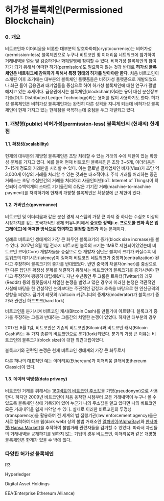 # 허가성 블록체인\(Permissioned Blockchain\)

### 0. 개요

비트코인과 이더리움을 비롯한 대부분의 암호화화폐\(cryptocurrency\)는 비허가성\(permission-less\) 블록체인으로 누구나 비트코인 및 이더리움 네트워크에 참가하여 거래내역을 열람 및 검증하거나 화폐발행에 참여할 수 있다. 비허가성 블록체인의 참여자가 되기 위해서 어떠한 허가\(permission\)도 필요하지 않는 것과 반대로 **허가성 블록체인은 네트워크에 참여하기 위해서 특정 형태의 허가를 받아야만 한다**. 처음 비트코인이 소개된 이후 초기에는 대부분의 블록체인 플랫폼들은 비허가성 플랫폼으로 개발되었으나 최근 들어 금융권과 대기업들을 중심으로 하여 허가성 블록체인에 대한 연구가 활발해지고 있는 추세이다. 금융권에서는 블록체인\(blockchain\)이라는 용어 대신 분산장부기술\(DLT: Distributed Ledger Technology\)라는 용어를 많이 사용하기도 한다. 허가성 블록체인은 비허가성 블록체인과는 완전히 다른 성격을 지니게 되는데 비허가성 블록체인이 현재 가지고 있는 한계점을 극복하는데 중점을 두고 개발되고 있다.

### 1. 개방형\(public\) 비허가성\(permission-less\) 블록체인의 \(현재의\) 한계점

#### 1.1. 확장성\(scalability\)

현재의 대부분의 개방형 블록체인은 초당 처리할 수 있는 거래의 수에 제한이 있는 확장성 문제를 가지고 있다. 예를 들어 현재 비트코인 블록체인은 초당 3~5개, 이더리움은 7~15개 정도의 거래만을 처리할 수 있다. 이는 글로벌 결제업체인 비자\(Visa\)가 초당 약 3,000개 이상의 거래를 처리할 수 있는 것과는 대조적이다. 주식 거래를 처리하는 증권거래소는 초당 수십만건의 거래를 처리하고 사물인터넷\(IoT: Internet of Things\)이 확산되어 수백억개의 스마트 기기들간의 수많은 기기간 거래\(machine-to-machine payment\)를 처리하기에 현재의 개방형 블록체인은 확장성에 큰 제한이 있다.

#### 1.2. 거버넌스\(governance\)

비트코인 및 이더리움과 같은 분산 경제 시스템의 가장 큰 과제 중 하나는 수십조 이상의 시장가치를 갖는 초국가적인 경제 커뮤니티에서 **중요한 정책\(i.e. 프로토콜 변화 혹은 업그레이드\)에 어떠한 방식으로 합의하고 결정할 것인가** 하는 문제이다.

일례로 비트코인 생태계의 가장 큰 화두인 블록크기의 증가\(block size increase\)를 볼 수 있다. 2017년 8월 1일 전까지 비트코인 블록의 크기는 1MB로 제한되어있었는데 비트코인 코어\(Core\) 개발자들을 중심으로 한 개발자 집단은 블록의 크기가 커질수록 네트워크의 대기시간\(latency\)이 길어져 비트코인 네트워크가 중앙화\(centralization\) 된다고 주장하며 블록크기의 증가를 반대했었다. 반면 중국의 채굴자\(miner\)를 중심으로 한 다른 집단은 확장성 문제를 해결하기 위해서는 비트코인의 블록크기를 증가시켜야 한다고 주장하며 팽팽히 대립해왔다. 지난 수년동안 두 그룹은 트위터\(Twitter\)와 레딧\(Reddit\) 등의 플랫폼에서 치열한 논쟁을 벌였고 많은 경우에 이러한 논쟁은 객관적인 사실에 바탕을 한 건설적인 논의보다는 주관적인 감정과 추측을 바탕으로 한 인신공격의 성향을 띄었다. 급기야 레딧의 r/bitcoin 커뮤니티의 중재자\(moderator\)가 블록크기 증가와 관련된 하드포크\(hard fork\)

 비트코인을 분기시켜 비트코인 캐시\(Bitcoin Cash\)를 만들기에 이르렀다. 블록크기 증가를 주장하는 그룹과 반대하는 그룹간의 치열한 논쟁이 있었다. 하지만 대부분의 경우 

 2017년 8월 1일, 비트코인은 기존의 비트코인\(Bitcoin\)과 비트코인 캐시\(Bitcoin Cash\)라는 두 가지 종류의 비트코인으로 분기\(fork\)되었다. 분기의 가장 큰 이유는 비트코인의 블록크기\(block size\)에 대한 의견대립이었다. 



블록크기와 관련된 논쟁은 현재 비트코인 생태계의 가장 큰 화두로서 

다른 하나의 대표적인 예는 이더리움\(Ethereum\)과 이더리움 클래식\(Ethereum Classic\)이 있다.

#### 1.3. 데이터 익명성\(data privacy\)

비트코인 거래를 위해서는 [160비트의 비트코인 주소값](https://en.bitcoin.it/wiki/Technical_background_of_version_1_Bitcoin_addresses)을 가명\(pseudonym\)으로 사용한다. 하지만 2009년 비트코인이 처음 동작한 시점부터 모든 거래내역이 누구나 볼 수 있도록 블록체인 상에 기록되어 있어 누군가 나의 주소값을 알고 있다면 나의 비트코인 모든 거래내역을 쉽게 파악할 수 있다. 실제로 이러한 비트코인의 투명성\(transparency\)을 활용하여 전 세계의 법 집행기관\(law enforcement agency\)들은 서로 협력하여 다크 웹\(dark web\) 상의 불법 거래소인 [알파베이\(AlphaBay\)](https://bitcoinmagazine.com/articles/alphabay-shut-down-law-enforcement-admin-commits-suicide-jail/)와 [한사마켓\(Hansa Market\)](https://bitcoinmagazine.com/articles/hansa-market-taken-down-global-law-enforcement-operation/)을 추적하여 불법거래 관련자들을 검거할 수 있었다. 따라서 자신들의 거래내역을 공개하기를 원하지 않는 기업의 경우 비트코인, 이더리움과 같은 개방형 블록체인은 한계가 있을 수 밖에 없다.

### 다양한 허가성 블록체인

R3

Hyperledger

Digital Asset Holdings

EEA\(Enterprise Ethereum Alliance\)

